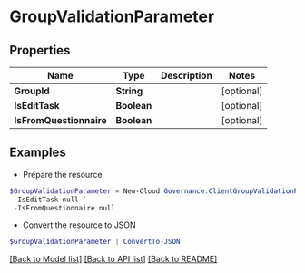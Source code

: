# GroupValidationParameter
## Properties

Name | Type | Description | Notes
------------ | ------------- | ------------- | -------------
**GroupId** | **String** |  | [optional] 
**IsEditTask** | **Boolean** |  | [optional] 
**IsFromQuestionnaire** | **Boolean** |  | [optional] 

## Examples

- Prepare the resource
```powershell
$GroupValidationParameter = New-Cloud.Governance.ClientGroupValidationParameter  -GroupId null `
 -IsEditTask null `
 -IsFromQuestionnaire null
```

- Convert the resource to JSON
```powershell
$GroupValidationParameter | ConvertTo-JSON
```

[[Back to Model list]](../README.md#documentation-for-models) [[Back to API list]](../README.md#documentation-for-api-endpoints) [[Back to README]](../README.md)

